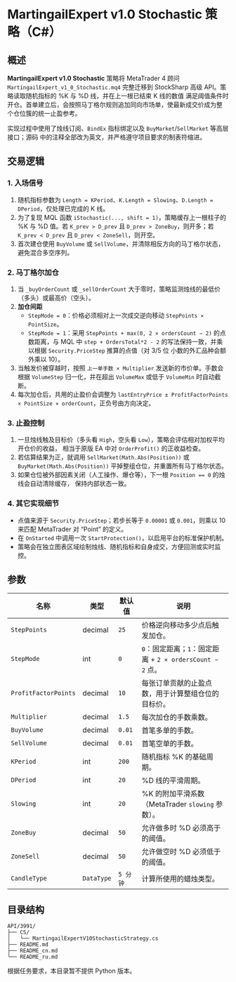 # MartingailExpert v1.0 Stochastic 策略（C#）

## 概述

**MartingailExpert v1.0 Stochastic** 策略将 MetaTrader 4 顾问 `MartingailExpert_v1_0_Stochastic.mq4`
完整迁移到 StockSharp 高级 API。策略读取随机指标的 %K 与 %D 线，并在上一根已结束 K 线的数值
满足阈值条件时开仓。首单建立后，会按照马丁格尔规则追加同向市场单，使最新成交价成为整
个仓位簇的统一止盈参考。

实现过程中使用了烛线订阅、`BindEx` 指标绑定以及 `BuyMarket`/`SellMarket` 等高层接口；源码
中的注释全部改为英文，并严格遵守项目要求的制表符缩进。

## 交易逻辑

### 1. 入场信号

1. 随机指标参数为 `Length = KPeriod`、`K.Length = Slowing`、`D.Length = DPeriod`，仅处理已完成的
   K 线。
2. 为了复现 MQL 函数 `iStochastic(..., shift = 1)`，策略缓存上一根柱子的 %K 与 %D 值。若
   `K_prev > D_prev` 且 `D_prev > ZoneBuy`，则开多；若 `K_prev < D_prev` 且 `D_prev < ZoneSell`，则开空。
3. 首次建仓使用 `BuyVolume` 或 `SellVolume`，并清除相反方向的马丁格尔状态，避免混合多空序列。

### 2. 马丁格尔加仓

1. 当 `_buyOrderCount` 或 `_sellOrderCount` 大于零时，策略监测烛线的最低价（多头）或最高价（空头）。
2. **加仓间距**
   * `StepMode = 0`：价格必须相对上一次成交逆向移动 `StepPoints × PointSize`。
   * `StepMode = 1`：采用 `StepPoints + max(0, 2 × ordersCount − 2)` 的点数距离，与 MQL 中
     `step + OrdersTotal*2 - 2` 的写法保持一致，并乘以根据 `Security.PriceStep` 推算的点值（对 3/5 位
     小数的外汇品种会额外乘以 10）。
3. 当触发价被穿越时，按照 `上一单手数 × Multiplier` 发送新的市价单。手数会根据 `VolumeStep`
   归一化，并在超出 `VolumeMax` 或低于 `VolumeMin` 时自动截断。
4. 每次加仓后，共用的止盈价会调整为
   `lastEntryPrice ± ProfitFactorPoints × PointSize × orderCount`，正负号由方向决定。

### 3. 止盈控制

1. 一旦烛线触及目标价（多头看 `High`，空头看 `Low`），策略会评估相对加权平均开仓价的收益，
   相当于原版 EA 中对 `OrderProfit()` 的正收益检查。
2. 若估算结果为正，就调用 `SellMarket(Math.Abs(Position))` 或 `BuyMarket(Math.Abs(Position))`
   平掉整组仓位，并重置所有马丁格尔状态。
3. 如果仓位被外部因素关闭（人工操作、爆仓等），下一根 `Position == 0` 的烛线会自动清除缓存，
   保持内部状态一致。

### 4. 其它实现细节

* 点值来源于 `Security.PriceStep`；若步长等于 `0.00001` 或 `0.001`，则乘以 10 来匹配 MetaTrader
  对 “Point” 的定义。
* 在 `OnStarted` 中调用一次 `StartProtection()`，以启用平台的标准保护机制。
* 策略会在独立图表区域绘制烛线、随机指标和自身成交，方便回测或实时监控。

## 参数

| 名称 | 类型 | 默认值 | 说明 |
| ---- | ---- | ------ | ---- |
| `StepPoints` | decimal | `25` | 价格逆向移动多少点后触发加仓。 |
| `StepMode` | int | `0` | `0`：固定距离；`1`：固定距离 + `2 × ordersCount − 2` 点。 |
| `ProfitFactorPoints` | decimal | `10` | 每张订单贡献的止盈点数，用于计算整组仓位的目标价。 |
| `Multiplier` | decimal | `1.5` | 每次加仓的手数乘数。 |
| `BuyVolume` | decimal | `0.01` | 首笔多单的手数。 |
| `SellVolume` | decimal | `0.01` | 首笔空单的手数。 |
| `KPeriod` | int | `200` | 随机指标 %K 的基础周期。 |
| `DPeriod` | int | `20` | %D 线的平滑周期。 |
| `Slowing` | int | `20` | %K 的附加平滑系数（MetaTrader `slowing` 参数）。 |
| `ZoneBuy` | decimal | `50` | 允许做多时 %D 必须高于的阈值。 |
| `ZoneSell` | decimal | `50` | 允许做空时 %D 必须低于的阈值。 |
| `CandleType` | `DataType` | `5 分钟` | 计算所使用的蜡烛类型。 |

## 目录结构

```
API/3991/
├── CS/
│   └── MartingailExpertV10StochasticStrategy.cs
├── README.md
├── README_cn.md
└── README_ru.md
```

根据任务要求，本目录暂不提供 Python 版本。
